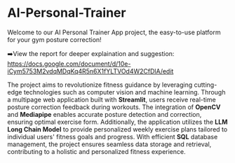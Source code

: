 # AI-Personal-Trainer
Welcome to our AI Personal Trainer App project, the easy-to-use platform for your gym posture correction! 

:arrow_right:View the report for deeper explaination and suggestion: https://docs.google.com/document/d/10e-iCym5753M2vdqMDqKq4R5n6X1fYLTVOd4W2CfDlA/edit

The project aims to revolutionize fitness guidance by leveraging cutting-edge technologies such as computer vision and machine learning. Through a multipage web application built with **Streamlit**, users receive real-time posture correction feedback during workouts. The integration of **OpenCV** and **Mediapipe** enables accurate posture detection and correction, ensuring optimal exercise form. Additionally, the application utilizes the **LLM Long Chain Model** to provide personalized weekly exercise plans tailored to individual users' fitness goals and progress. With efficient **SQL** database management, the project ensures seamless data storage and retrieval, contributing to a holistic and personalized fitness experience.
